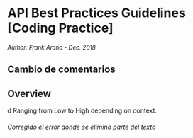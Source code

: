 # API Best Practices Guidelines [Coding Practice] 
<font size="-1">_Author: Frank Arana - Dec. 2018_</font>

 ## Cambio de comentarios

## Overview

d
Ranging from Low to High depending on context.

###### Corregido el error donde se elimino parte del texto